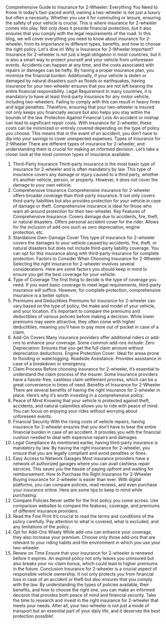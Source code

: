 Comprehensive Guide to Insurance for 2-Wheeler: Everything You Need to Know
In today’s fast-paced world, owning a two-wheeler is not just a luxury but often a necessity. Whether you use it for commuting or leisure, ensuring the safety of your vehicle is crucial. This is where insurance for 2-wheeler comes into play. Not only does it provide financial protection, but it also ensures that you comply with the legal requirements of the road.
In this blog, we will cover everything you need to know about insurance for 2-wheeler, from its importance to different types, benefits, and how to choose the right policy. Let's dive in!
Why is Insurance for 2-Wheeler Important?
Insurance for 2-wheeler is not just a legal obligation in most countries, but it is also a smart way to protect yourself and your vehicle from unforeseen events. Accidents can happen at any time, and the costs associated with repairs or damages can be hefty. By having a proper insurance plan, you minimize the financial burden.
Additionally, if your vehicle is stolen or damaged by natural disasters such as floods or earthquakes, having insurance for your two-wheeler ensures that you are not left bearing the entire financial responsibility.
Legal Requirement
In many countries, it is mandatory to have at least third-party insurance for any motor vehicle, including two-wheelers. Failing to comply with this can result in heavy fines and legal penalties. Therefore, ensuring that your two-wheeler is insured not only keeps you financially secure but also helps you stay within the bounds of the law.
Protection Against Financial Loss
An accident or mishap can lead to significant repair costs. With insurance for 2-wheeler, these costs can be minimized or entirely covered depending on the type of policy you choose. This means that in the event of an accident, you don’t have to dip into your savings to cover unexpected expenses.
Types of Insurance for 2-Wheeler
There are different types of insurance for 2-wheeler, and understanding them is crucial for making an informed decision. Let’s take a closer look at the most common types of insurance available.
1. Third-Party Insurance
Third-party insurance is the most basic type of insurance for 2-wheeler and is often mandatory by law. This type of insurance covers any damage or injury caused to a third party, whether it’s another vehicle, person, or property. However, it does not cover the damage to your own vehicle.
2. Comprehensive Insurance
Comprehensive insurance for 2-wheeler offers broader coverage than third-party insurance. It not only covers third-party liabilities but also provides protection for your vehicle in case of damage or theft. Comprehensive insurance is ideal for those who want all-around protection for their two-wheeler.
Key Features of Comprehensive Insurance:
Covers damage due to accidents, fire, theft, or natural disasters.
Offers personal accident cover for the rider.
Allows for the inclusion of add-ons such as zero depreciation, engine protection, etc.
3. Standalone Own-Damage Cover
This type of insurance for 2-wheeler covers the damages to your vehicle caused by accidents, fire, theft, or natural disasters but does not include third-party liability coverage. You can opt for this insurance along with third-party insurance for complete protection.
Factors to Consider When Choosing Insurance for 2-Wheeler
Selecting the right insurance for 2-wheeler involves several considerations. Here are some factors you should keep in mind to ensure you get the best coverage for your vehicle:
1. Type of Coverage
The first thing to decide is the type of coverage you need. If you want basic coverage to meet legal requirements, third-party insurance will suffice. However, for complete protection, comprehensive insurance is a better option.
2. Premiums and Deductibles
Premiums for insurance for 2-wheeler can vary based on the type of policy, the make and model of your vehicle, and your location. It’s important to compare the premiums and deductibles of various policies before making a decision. While lower premiums may seem attractive, they often come with higher deductibles, meaning you’ll have to pay more out of pocket in case of a claim.
3. Add-On Covers
Many insurance providers offer additional riders or add-ons to enhance your coverage. Some common add-ons include:
Zero Depreciation: Ensures that you get the full claim amount without depreciation deductions.
Engine Protection Cover: Ideal for areas prone to flooding or waterlogging.
Roadside Assistance: Provides assistance in case of a breakdown or emergency.
4. Claim Process
Before choosing insurance for 2-wheeler, it’s essential to understand the claim process of the insurer. Some insurance providers have a hassle-free, cashless claim settlement process, which can be a great convenience in times of need.
Benefits of Insurance for 2-Wheeler
There are several benefits of having the right insurance for 2-wheeler in place. Here’s why it’s worth investing in a comprehensive policy:
1. Peace of Mind
Knowing that your vehicle is protected against theft, accidents, and natural calamities allows you to ride with peace of mind. You can focus on enjoying your rides without worrying about unforeseen events.
2. Financial Security
With the rising costs of vehicle repairs, having insurance for 2-wheeler ensures that you don’t have to bear the entire financial burden in case of an accident. It provides you with the financial cushion needed to deal with expensive repairs and damages.
3. Legal Compliance
As mentioned earlier, having third-party insurance is mandatory by law. By having the right insurance for 2-wheeler, you ensure that you are legally compliant and avoid penalties or fines.
4. Easy Access to Network Garages
Most insurance providers have a network of authorized garages where you can avail cashless repair services. This saves you the hassle of paying upfront and waiting for reimbursement.
How to Purchase the Right Insurance for 2-Wheeler
Buying insurance for 2-wheeler is easier than ever. With digital platforms, you can compare policies, read reviews, and even purchase your insurance online. Here are some tips to keep in mind while purchasing:
1. Compare Policies
Never settle for the first policy you come across. Use comparison websites to compare the features, coverage, and premiums of different insurance providers.
2. Read the Fine Print
It’s crucial to read the terms and conditions of the policy carefully. Pay attention to what is covered, what is excluded, and any limitations of the policy.
3. Opt for Add-Ons Wisely
While add-ons can enhance your coverage, they also increase your premium. Choose only those add-ons that are relevant to your riding habits and the environment in which you use your two-wheeler.
4. Renew on Time
Ensure that your insurance for 2-wheeler is renewed before it expires. An expired policy not only leaves you uninsured but also breaks your no-claim bonus, which could lead to higher premiums in the future.
Conclusion
Insurance for 2-wheeler is a crucial aspect of responsible vehicle ownership. It not only protects you from financial loss in case of an accident or theft but also ensures that you comply with the law. By understanding the types of policies available, their benefits, and how to choose the right one, you can make an informed decision that provides both peace of mind and financial security.
Take the time to research and invest in the right insurance for 2-wheeler that meets your needs. After all, your two-wheeler is not just a mode of transport but an essential part of your daily life, and it deserves the best protection possible!
